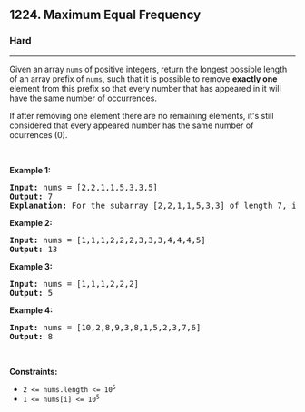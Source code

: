<h2>1224. Maximum Equal Frequency</h2><h3>Hard</h3><hr><div><p>Given an array <code>nums</code>&nbsp;of positive integers, return the longest possible length of an array prefix of <code>nums</code>, such that it is possible to remove <strong>exactly one</strong> element from this prefix so that every number that has appeared in it will have the same number of occurrences.</p>

<p>If after removing one element there are no remaining elements, it's still considered that every appeared number has the same number of ocurrences (0).</p>

<p>&nbsp;</p>
<p><strong>Example 1:</strong></p>

<pre><strong>Input:</strong> nums = [2,2,1,1,5,3,3,5]
<strong>Output:</strong> 7
<strong>Explanation:</strong> For the subarray [2,2,1,1,5,3,3] of length 7, if we remove nums[4]=5, we will get [2,2,1,1,3,3], so that each number will appear exactly twice.
</pre>

<p><strong>Example 2:</strong></p>

<pre><strong>Input:</strong> nums = [1,1,1,2,2,2,3,3,3,4,4,4,5]
<strong>Output:</strong> 13
</pre>

<p><strong>Example 3:</strong></p>

<pre><strong>Input:</strong> nums = [1,1,1,2,2,2]
<strong>Output:</strong> 5
</pre>

<p><strong>Example 4:</strong></p>

<pre><strong>Input:</strong> nums = [10,2,8,9,3,8,1,5,2,3,7,6]
<strong>Output:</strong> 8
</pre>

<p>&nbsp;</p>
<p><strong>Constraints:</strong></p>

<ul>
	<li><code>2 &lt;= nums.length &lt;= 10<sup>5</sup></code></li>
	<li><code>1 &lt;= nums[i] &lt;= 10<sup>5</sup></code></li>
</ul>
</div>